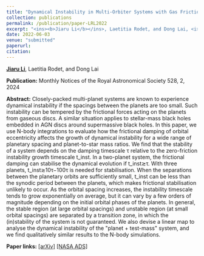 ```yaml
---
title: "Dynamical Instability in Multi-Orbiter Systems with Gas Friction"
collection: publications
permalink: /publication/paper-LRL2022
excerpt: "<ins><b>Jiaru Li</b></ins>, Laetitia Rodet, and Dong Lai, <i>submitted</i>"
date: 2022-06-03
venue: "submitted"
paperurl: 
citation:
---
```


<ins><b>Jiaru Li</b></ins>, Laetitia Rodet, and Dong Lai

<b>Publication:</b>  Monthly Notices of the Royal Astronomical Society 528, 2, 2024

<b>Abstract:</b> Closely-packed multi-planet systems are known to experience dynamical instability if the spacings between the planets are too small. Such instability can be tempered by the frictional forces acting on the planets from gaseous discs. A similar situation applies to stellar-mass black holes embedded in AGN discs around supermassive black holes. In this paper, we use  N-body integrations to evaluate how the frictional damping of orbital eccentricity affects the growth of dynamical instability for a wide range of planetary spacing and planet-to-star mass ratios. We find that the stability of a system depends on the damping timescale τ relative to the zero-friction instability growth timescale t_inst. In a two-planet system, the frictional damping can stabilise the dynamical evolution if t_inst≳τ. With three planets, t_inst≳10τ−100τ is needed for stabilisation. When the separations between the planetary orbits are sufficiently small, t_inst can be less than the synodic period between the planets, which makes frictional stabilisation unlikely to occur. As the orbital spacing increases, the instability timescale tends to grow exponentially on average, but it can vary by a few orders of magnitude depending on the initial orbital phases of the planets. In general, the stable region (at large orbital spacings) and unstable region (at small orbital spacings) are separated by a transition zone, in which the (in)stability of the system is not guaranteed. We also devise a linear map to analyse the dynamical instability of the "planet + test-mass" system, and we find qualitatively similar results to the N-body simulations.

<b>Paper links:</b>  [[arXiv]](https://arxiv.org/abs/2206.01755)  [[NASA ADS]](https://ui.adsabs.harvard.edu/abs/2022arXiv220601755L/abstract)

